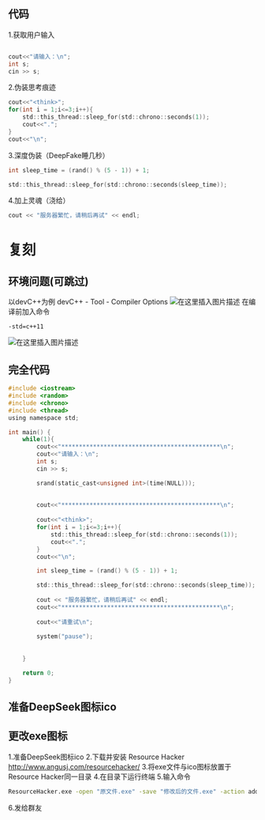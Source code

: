 ## 代码
1.获取用户输入
```c

cout<<"请输入：\n";
int s;
cin >> s;
```
2.伪装思考痕迹
```c
cout<<"<think>";
for(int i = 1;i<=3;i++){
	std::this_thread::sleep_for(std::chrono::seconds(1));
	cout<<".";
}
cout<<"\n";
```
3.深度伪装（DeepFake睡几秒）
```c
int sleep_time = (rand() % (5 - 1)) + 1;

std::this_thread::sleep_for(std::chrono::seconds(sleep_time));
```
4.加上灵魂（浇给）
```c
cout << "服务器繁忙，请稍后再试" << endl;
```
# 复刻

## 环境问题(可跳过)
以devC++为例
devC++ - Tool - Compiler Options
![在这里插入图片描述](https://i-blog.csdnimg.cn/direct/47a6de3ce7fb453fbacd1ea8f82d6af6.png)
在编译前加入命令
```
-std=c++11
```
![在这里插入图片描述](https://i-blog.csdnimg.cn/direct/d3b3fd9bede14dc4aeb3a315a33ce6ca.png)
## 完全代码
```c
#include <iostream>
#include <random>
#include <chrono>
#include <thread>
using namespace std;

int main() {
	while(1){
	    cout<<"*********************************************\n";
		cout<<"请输入：\n";
	    int s;
	    cin >> s;

	    srand(static_cast<unsigned int>(time(NULL)));
	    
	    
	    cout<<"*********************************************\n";
	    
	    cout<<"<think>";
	    for(int i = 1;i<=3;i++){
	    	std::this_thread::sleep_for(std::chrono::seconds(1));
	    	cout<<".";
		}
	    cout<<"\n";

	    int sleep_time = (rand() % (5 - 1)) + 1;

	    std::this_thread::sleep_for(std::chrono::seconds(sleep_time));
	
	    cout << "服务器繁忙，请稍后再试" << endl;
	    cout<<"*********************************************\n";
	    
	    cout<<"请重试\n";
    
    	system("pause");
    	
    
	}	

    return 0;
}

```
## 准备DeepSeek图标ico
## 更改exe图标
1.准备DeepSeek图标ico
2.下载并安装 Resource Hacker
http://www.angusj.com/resourcehacker/
3.将exe文件与ico图标放置于Resource Hacker同一目录
4.在目录下运行终端
5.输入命令
```bash
ResourceHacker.exe -open "原文件.exe" -save "修改后的文件.exe" -action addoverwrite -res "图标文件.ico" -mask ICONGROUP,MAINICON,0
```
6.发给群友
